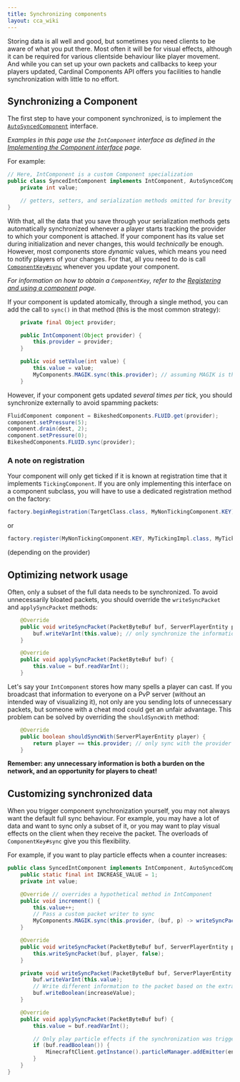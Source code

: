 ```yaml
---
title: Synchronizing components
layout: cca_wiki
---
```


Storing data is all well and good, but sometimes you need clients to be aware of what you put there. Most often it will be for visual effects, although it can be required for various clientside behaviour like player movement. And while you can set up your own packets and callbacks to keep your players updated, Cardinal Components API offers you facilities to handle synchronization with little to no effort.

## Synchronizing a Component

The first step to have your component synchronized, is to implement the [`AutoSyncedComponent`](https://github.com/OnyxStudios/Cardinal-Components-API/blob/master/cardinal-components-base/src/main/java/dev/onyxstudios/cca/api/v3/component/sync/AutoSyncedComponent.java) interface.

*Examples in this page use the `IntComponent` interface as defined in the [Implementing the Component interface](implementing-component) page.*

For example:
```java
// Here, IntComponent is a custom Component specialization
public class SyncedIntComponent implements IntComponent, AutoSyncedComponent {
    private int value;

    // getters, setters, and serialization methods omitted for brevity
}
```
With that, all the data that you save through your serialization methods gets automatically synchronized whenever a player starts tracking the provider to which your component is attached. If your component has its value set during initialization and never changes, this would *technically* be enough. However, most components store *dynamic* values, which means you need to notify players of your changes. For that, all you need to do is call [`ComponentKey#sync`](https://github.com/OnyxStudios/Cardinal-Components-API/blob/master/cardinal-components-base/src/main/java/dev/onyxstudios/cca/api/v3/component/ComponentKey.java#L110) whenever you update your component.

*For information on how to obtain a `ComponentKey`, refer to the [Registering and using a component](registration) page.*

If your component is updated atomically, through a single method, you can add the call to `sync()` in that method (this is the most common strategy):
```java
    private final Object provider;

    public IntComponent(Object provider) {
        this.provider = provider;
    }

    public void setValue(int value) {
        this.value = value;
        MyComponents.MAGIK.sync(this.provider); // assuming MAGIK is the right key for this component
    }
```
However, if your component gets updated *several times per tick*, you should synchronize externally to avoid spamming packets:
```java
FluidComponent component = BikeshedComponents.FLUID.get(provider);
component.setPressure(5);
component.drain(dest, 2);
component.setPressure(0);
BikeshedComponents.FLUID.sync(provider);
```

### A note on registration

Your component will only get ticked if it is known at registration time that it implements `TickingComponent`. If you are only implementing this interface on a component subclass, you will have to use a dedicated registration method on the factory:
```java
factory.beginRegistration(TargetClass.class, MyNonTickingComponent.KEY).impl(MyTickingImpl.class).end(MyTickingImpl::new);
```
or
```java
factory.register(MyNonTickingComponent.KEY, MyTickingImpl.class, MyTickingImpl::new);
```
(depending on the provider)


## Optimizing network usage
Often, only a subset of the full data needs to be synchronized. To avoid unnecessarily bloated packets, you should override the `writeSyncPacket` and `applySyncPacket` methods:
```java
    @Override
    public void writeSyncPacket(PacketByteBuf buf, ServerPlayerEntity player) {
        buf.writeVarInt(this.value); // only synchronize the information you need!
    }

    @Override
    public void applySyncPacket(PacketByteBuf buf) {
        this.value = buf.readVarInt();
    }
```

Let's say your `IntComponent` stores how many spells a player can cast. If you broadcast that information to everyone on a PvP server (without an intended way of visualizing it), not only are you sending lots of unnecessary packets, but someone with a cheat mod could get an unfair advantage. This problem can be solved by overriding the `shouldSyncWith` method:
```java
    @Override
    public boolean shouldSyncWith(ServerPlayerEntity player) {
        return player == this.provider; // only sync with the provider itself
    }
```

**Remember: any unnecessary information is both a burden on the network, and an opportunity for players to cheat!**

## Customizing synchronized data

When you trigger component synchronization yourself, you may not always want the default full sync behaviour. For example, you may have a lot of data and want to sync only a subset of it, or you may want to play visual effects on the client when they receive the packet. The overloads of `ComponentKey#sync` give you this flexibility.

For example, if you want to play particle effects when a counter increases:
```java
public class SyncedIntComponent implements IntComponent, AutoSyncedComponent {
    public static final int INCREASE_VALUE = 1;
    private int value;

    @Override // overrides a hypothetical method in IntComponent
    public void increment() {
        this.value++;
        // Pass a custom packet writer to sync
        MyComponents.MAGIK.sync(this.provider, (buf, p) -> writeSyncPacket(buf, player, true));
    }

    @Override
    public void writeSyncPacket(PacketByteBuf buf, ServerPlayerEntity player) {
        this.writeSyncPacket(buf, player, false);
    }

    private void writeSyncPacket(PacketByteBuf buf, ServerPlayerEntity player, boolean increaseValue) {
        buf.writeVarInt(this.value);
        // Write different information to the packet based on the extra parameters
        buf.writeBoolean(increaseValue);
    }

    @Override
    public void applySyncPacket(PacketByteBuf buf) {
        this.value = buf.readVarInt();

        // Only play particle effects if the synchronization was triggered by increment()
        if (buf.readBoolean()) {
            MinecraftClient.getInstance().particleManager.addEmitter(entity, ParticleTypes.TOTEM_OF_UNDYING, 20);
        }
    }
}
```